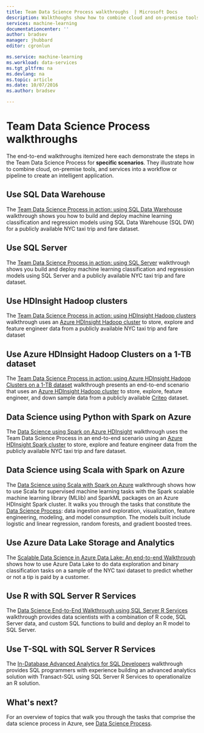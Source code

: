 ```yaml
---
title: Team Data Science Process walkthroughs  | Microsoft Docs
description: Walkthoughs show how to combine cloud and on-premise tools and services into a workflow or pipeline to create an intelligent application.
services: machine-learning
documentationcenter: ''
author: bradsev
manager: jhubbard
editor: cgronlun

ms.service: machine-learning
ms.workload: data-services
ms.tgt_pltfrm: na
ms.devlang: na
ms.topic: article
ms.date: 10/07/2016
ms.author: bradsev

---
```

# Team Data Science Process walkthroughs
The end-to-end walkthroughs itemized here each demonstrate the steps in the Team Data Science Process for **specific scenarios**. They illustrate how to combine cloud, on-premise tools, and services into a workflow or pipeline to create an intelligent application.

## Use SQL Data Warehouse
The [Team Data Science Process in action: using SQL Data Warehouse](machine-learning-data-science-process-sqldw-walkthrough.md) walkthrough shows you how to build and deploy machine learning classification and regression models using SQL Data Warehouse (SQL DW) for a publicly available NYC taxi trip and fare dataset.

## Use SQL Server
The [Team Data Science Process in action: using SQL Server](machine-learning-data-science-process-sql-walkthrough.md) walkthrough shows you build and deploy machine learning classification and regression models using SQL Server and a publicly available NYC taxi trip and fare dataset.

## Use HDInsight Hadoop clusters
The [Team Data Science Process in action: using HDInsight Hadoop clusters](machine-learning-data-science-process-hive-walkthrough.md) walkthrough uses an [Azure HDInsight Hadoop cluster](https://azure.microsoft.com/services/hdinsight/) to store, explore and feature engineer data from a publicly available NYC taxi trip and fare dataset

## Use Azure HDInsight Hadoop Clusters on a 1-TB dataset
The [Team Data Science Process in action: using Azure HDInsight Hadoop Clusters on a 1-TB dataset](machine-learning-data-science-process-hive-criteo-walkthrough.md) walkthrough presents an end-to-end scenario that uses an [Azure HDInsight Hadoop cluster](https://azure.microsoft.com/services/hdinsight/) to store, explore, feature engineer, and down sample data from a publicly available [Criteo](http://labs.criteo.com/downloads/download-terabyte-click-logs/) dataset.

## Data Science using Python with Spark on Azure
The [Data Science using Spark on Azure HDInsight](machine-learning-data-science-spark-overview.md) walkthrough uses the Team Data Science Process in an end-to-end scenario using an [Azure HDInsight Spark cluster](https://azure.microsoft.com/services/hdinsight/) to store, explore and feature engineer data from the publicly available NYC taxi trip and fare dataset. 

## Data Science using Scala with Spark on Azure
The [Data Science using Scala with Spark on Azure](machine-learning-data-science-process-scala-walkthrough.md) walkthrough shows how to use Scala for supervised machine learning tasks with the Spark scalable machine learning library (MLlib) and SparkML packages on an Azure HDInsight Spark cluster. It walks you through the tasks that constitute the [Data Science Process](http://aka.ms/datascienceprocess): data ingestion and exploration, visualization, feature engineering, modeling, and model consumption. The models built include logistic and linear regression, random forests, and gradient boosted trees.

## Use Azure Data Lake Storage and Analytics
The [Scalable Data Science in Azure Data Lake: An end-to-end Walkthrough](machine-learning-data-science-process-data-lake-walkthrough.md) shows how to use Azure Data Lake to do data exploration and binary classification tasks on a sample of the NYC taxi dataset to predict whether or not a tip is paid by a customer. 

## Use R with SQL Server R Services
The [Data Science End-to-End Walkthrough using SQL Server R Services](https://msdn.microsoft.com/library/mt612857.aspx) walkthrough provides data scientists with a combination of R code, SQL Server data, and custom SQL functions to build and deploy an R model to SQL Server.

## Use T-SQL with SQL Server R Services
The [In-Database Advanced Analytics for SQL Developers](https://msdn.microsoft.com/library/mt683480.aspx) walkthrough provides SQL programmers with experience building an advanced analytics solution with Transact-SQL using SQL Server R Services to operationalize an R solution.

## What's next?
For an overview of topics that walk you through the tasks that comprise the data science process in Azure, see [Data Science Process](http://aka.ms/datascienceprocess). 

